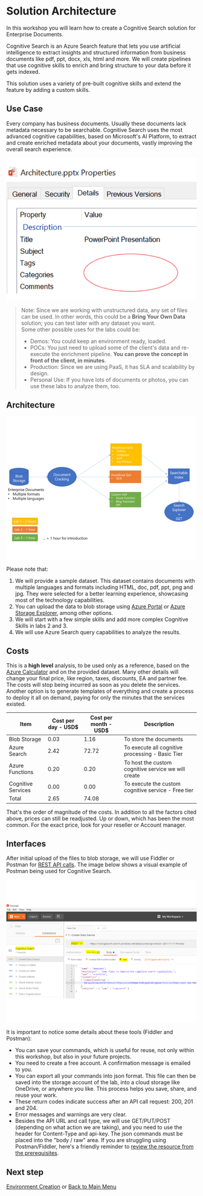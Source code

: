 # Solution Architecture

In this workshop you will learn how to create a Cognitive Search solution for Enterprise Documents. 

Cognitive Search is an Azure Search feature that lets you use artificial intelligence to extract insights and structured information from business documents like pdf, ppt, docx, xls, html and more. We will create pipelines that use cognitive skills to enrich and bring structure to your data before it gets indexed. 

This solution uses a variety of pre-built cognitive skills and extend the feature by adding a custom skills.

## Use Case

Every company has business documents. Usually these documents lack metadata necessary to be searchable. Cognitive Search uses the most advanced cognitive capabilities, based on Microsoft's AI Platform, to extract and create enriched metadata about your documents, vastly improving the overall search experience.



![](./media/no-meta.PNG)




> Note: Since we are working with unstructured data, any set of files can be used. In other words, this could be a **Bring Your Own Data** solution; you can test later with any dataset you want.  
> Some other possible uses for the labs could be:  
>  
>  + Demos: You could keep an environment ready, loaded. 
>  + POCs: You just need to upload some of the client's data and re-execute the enrichment pipeline. **You can prove the concept in front of the client, in minutes**.
>  + Production: Since we are using PaaS, it has SLA and scalability by design.
>  + Personal Use: If you have lots of documents or photos, you can use these labs to analyze them, too.


## Architecture


![](./media/architecture.PNG)

Please note that:

1. We will provide a sample dataset. This dataset contains documents with multiple languages and formats including HTML, doc, pdf, ppt, png and jpg. They were selected for a better learning experience, showcasing most of the technology capabilities.
2. You can upload the data to blob storage using [Azure Portal](https://docs.microsoft.com/en-us/azure/storage/blobs/storage-quickstart-blobs-portal) or [Azure Storage Explorer](https://docs.microsoft.com/en-us/azure/storage/blobs/storage-quickstart-blobs-storage-explorer), among other options.
3. We will start with a few simple skills and add more complex Cognitive Skills in labs 2 and 3.
4. We will use Azure Search query capabilities to analyze the results.

## Costs
This is a **high level** analysis, to be used only as a reference, based on the [Azure Calculator](https://azure.microsoft.com/en-us/pricing/calculator/) and on the provided dataset. Many other details will change your final price, like region, taxes, discounts, EA and partner fee. The costs will stop being incurred as soon as you delete the services. Another option is to generate templates of everything and create a process to deploy it all on demand, paying for only the minutes that the services existed.

| Item |Cost per day - USD$ | Cost per month - USD$ | Description
|-------|----------|----------|----------|
| Blob Storage | 0.03 | 1.16 |To store the documents |
| Azure Search | 2.42 | 72.72 | To execute all cognitive processing - Basic Tier |
| Azure Functions | 0.20 | 0.20 | To host the custom cognitive service we will create |
| Cognitive Services | 0.00 | 0.00 | To execute the custom cognitive service - Free tier | 
| Total | 2.65 | 74.08 |  | 

That's the order of magnitude of the costs. In addition to all the factors cited above, prices can still be readjusted. Up or down, which has been the most common. For the exact price, look for your reseller or Account manager.

## Interfaces
After initial upload of the files to blob storage,  we will use Fiddler or Postman for [REST API calls](https://docs.microsoft.com/en-us/azure/search/search-fiddler). The image below shows a visual example of Postman being used for Cognitive Search.

![](./media/postman.PNG)

It is important to notice some details about these tools (Fiddler and Postman):
+ You can save your commands, which is useful for reuse, not only within this workshop, but also in your future projects.
+ You need to create a free account. A confirmation message is emailed to you.
+ You can export all your commands into json format. This file can then be saved into the storage account of the lab, into a cloud storage like OneDrive, or anywhere you like. This process helps you save, share, and reuse your work.
+ These return codes indicate success after an API call request: 200, 201 and 204. 
+ Error messages and warnings are very clear.
+ Besides the API URL and call type, we will use GET/PUT/POST (depending on what action we are taking), and you need to use the header for Content-Type and api-key. The json commands must be placed into the "body / raw" area. If you are struggling using Postman/Fiddler, here's a friendly reminder to [review the resource from the prerequisites](https://docs.microsoft.com/en-us/azure/search/search-fiddler).


## Next step
[Environment Creation](03-Environment-Creation.md) or [Back to Main Menu](readme.md)



